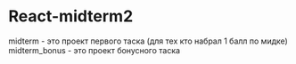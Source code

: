 # React-midterm2

midterm - это проект первого таска (для тех кто набрал 1 балл по мидке) <br>
midterm_bonus - это проект бонусного таска
